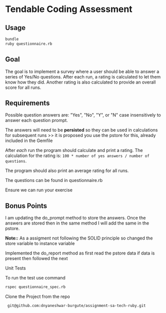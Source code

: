 # Tendable Coding Assessment

## Usage

```sh
bundle
ruby questionnaire.rb
```

## Goal

The goal is to implement a survey where a user should be able to answer a series of Yes/No questions. After each run, a rating is calculated to let them know how they did. Another rating is also calculated to provide an overall score for all runs.

## Requirements

Possible question answers are: "Yes", "No", "Y", or "N" case insensitively to answer each question prompt.

The answers will need to be **persisted** so they can be used in calculations for subsequent runs >> it is proposed you use the pstore for this, already included in the Gemfile

After _each_ run the program should calculate and print a rating. The calculation for the rating is: `100 * number of yes answers / number of questions`.

The program should also print an average rating for all runs.

The questions can be found in questionnaire.rb

Ensure we can run your exercise

## Bonus Points

I am updating the do_prompt method to store the answers. Once the answers are stored then in the same method I will add the same in the pstore. 

**Note::** As a assigment not following the SOLID principle so changed the store variable to instance variable

Implemented the do_report method as first read the pstore data if data is present then followed the next 




Unit Tests

To run the test use command
```sh
rspec questionnaire_spec.rb
```

Clone the Project from the repo 

```sh
 git@github.com:dnyaneshwar-burgute/assignment-sa-tech-ruby.git

```



